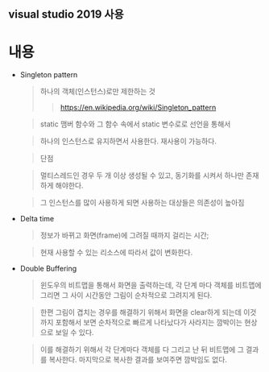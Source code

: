 ## visual studio 2019 사용


# 내용
- Singleton pattern
    > 하나의 객체(인스턴스)로만 제한하는 것
    >> https://en.wikipedia.org/wiki/Singleton_pattern

    > static 맴버 함수와 그 함수 속에서 static 변수로로 선언을 통해서

    > 하나의 인스턴스로 유지하면서 사용한다. 재사용이 가능하다.

    > 단점

    > 멀티스레드인 경우 두 개 이상 생성될 수 있고, 동기화를 시켜서 하나만 존재하게 해야한다.

    > 그 인스턴스를 많이 사용하게 되면 사용하는 대상들은 의존성이 높아짐

- Delta time
    > 정보가 바뀌고 화면(frame)에 그려질 때까지 걸리는 시간;

    > 현재 사용할 수 있는 리소스에 따라서 값이 변화한다.

- Double Buffering
  > 윈도우의 비트맵을 통해서 화면을 출력하는데, 각 단계 마다 객체를 비트맵에 그리면 그 사이 시간동안 그림이 순차적으로 그려지게 된다.

  > 한편 그림이 겹치는 경우를 해결하기 위해서 화면을 clear하게 되는데 이것까지 포함해서 보면 순차적으로 빠르게 나타났다가 사라지는 깜박이는 현상으로 보일 수 있다.

  > 이를 해결하기 위해서 각 단계마다 객체를 다 그리고 난 뒤 비트맵에 그 결과를 복사한다. 마지막으로 복사한 결과를 보여주면 깜박임도 없다.
